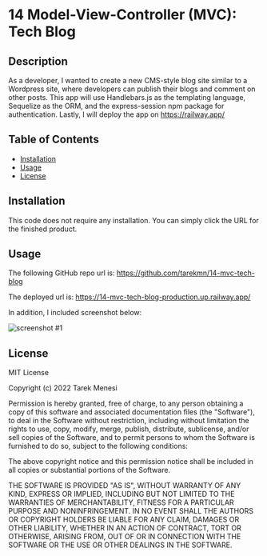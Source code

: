# 14 Model-View-Controller (MVC): Tech Blog

## Description

As a developer, I wanted to create a new CMS-style blog site similar to a Wordpress site, where developers can publish their blogs and comment on other posts. This app will use Handlebars.js as the templating language, Sequelize as the ORM, and the express-session npm package for authentication. Lastly, I will deploy the app on https://railway.app/

## Table of Contents

- [Installation](#installation)
- [Usage](#usage)
- [License](#license)

## Installation

This code does not require any installation. You can simply click the URL for the finished product.

## Usage

The following GitHub repo url is:
https://github.com/tarekmn/14-mvc-tech-blog

The deployed url is:
https://14-mvc-tech-blog-production.up.railway.app/

In addition, I included screenshot below:

![screenshot #1](X)

## License

MIT License

Copyright (c) 2022 Tarek Menesi

Permission is hereby granted, free of charge, to any person obtaining a copy
of this software and associated documentation files (the "Software"), to deal
in the Software without restriction, including without limitation the rights
to use, copy, modify, merge, publish, distribute, sublicense, and/or sell
copies of the Software, and to permit persons to whom the Software is
furnished to do so, subject to the following conditions:

The above copyright notice and this permission notice shall be included in all
copies or substantial portions of the Software.

THE SOFTWARE IS PROVIDED "AS IS", WITHOUT WARRANTY OF ANY KIND, EXPRESS OR
IMPLIED, INCLUDING BUT NOT LIMITED TO THE WARRANTIES OF MERCHANTABILITY,
FITNESS FOR A PARTICULAR PURPOSE AND NONINFRINGEMENT. IN NO EVENT SHALL THE
AUTHORS OR COPYRIGHT HOLDERS BE LIABLE FOR ANY CLAIM, DAMAGES OR OTHER
LIABILITY, WHETHER IN AN ACTION OF CONTRACT, TORT OR OTHERWISE, ARISING FROM,
OUT OF OR IN CONNECTION WITH THE SOFTWARE OR THE USE OR OTHER DEALINGS IN THE
SOFTWARE.

```

```
